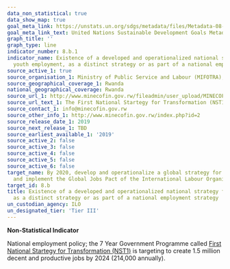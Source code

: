 ```yaml
---
data_non_statistical: true
data_show_map: true
goal_meta_link: https://unstats.un.org/sdgs/metadata/files/Metadata-08-0b-01.pdf
goal_meta_link_text: United Nations Sustainable Development Goals Metadata (pdf 525kB)
graph_title: ''
graph_type: line
indicator_number: 8.b.1
indicator_name: Existence of a developed and operationalized national strategy for
  youth employment, as a distinct strategy or as part of a national employment strategy
source_active_1: true
source_organisation_1: Ministry of Public Service and Labour (MIFOTRA), Ministry of Finance and Economic Planning (MINECOFIN)
source_geographical_coverage_1: Rwanda
national_geographical_coverage: Rwanda
source_url_1: http://www.minecofin.gov.rw/fileadmin/user_upload/MINECOFIN_Documents/NST_A5_booklet_final_2.04.19_WEB.pdf
source_url_text_1: The First National Startegy for Transformation (NST1)
source_contact_1: info@minecofin.gov.rw
source_other_info_1: http://www.minecofin.gov.rw/index.php?id=2 
source_release_date_1: 2019
source_next_release_1: TBD
source_earliest_available_1: '2019'
source_active_2: false
source_active_3: false
source_active_4: false
source_active_5: false
source_active_6: false
target_name: By 2020, develop and operationalize a global strategy for youth employment
  and implement the Global Jobs Pact of the International Labour Organization
target_id: 8.b
title: Existence of a developed and operationalized national strategy for youth employment,
  as a distinct strategy or as part of a national employment strategy
un_custodian_agency: ILO
un_designated_tier: 'Tier III'
---
```

**Non-Statistical Indicator**

National employment policy; the 7 Year Government Programme called [First National Startegy for Transformation (NST1)](http://www.minecofin.gov.rw/fileadmin/user_upload/MINECOFIN_Documents/NST_A5_booklet_final_2.04.19_WEB.pdf) is targeting to create 1.5 million decent and productive jobs by 2024 (214,000 annually).
